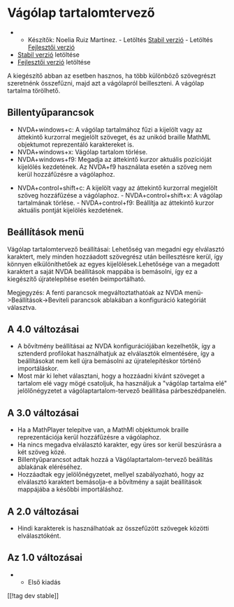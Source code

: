 # Vágólap tartalomtervező #
*   - Készítők: Noelia Ruiz Martínez.  - Letöltés [Stabil verzió][1] -
    Letöltés [Fejlesztői verzió][2]
*   [Stabil verzió][1] letöltése
*   [Fejlesztői verzió][2] letöltése

A kiegészítő abban az esetben hasznos, ha több különböző szövegrészt
szeretnénk összefűzni, majd azt a vágólapról beilleszteni. A vágólap
tartalma törölhető.

## Billentyűparancsok ##
*   NVDA+windows+c: A vágólap tartalmához fűzi a kijelölt  vagy az áttekintő
    kurzorral megjelölt szöveget, és az unikód braille MathML objektumot
    reprezentáló karaktereket is.
*   NVDA+windows+x: Vágólap tartalom törlése.
*   NVDA+windows+f9: Megadja az áttekintő kurzor aktuális pozícióját
    kijelölés kezdetének. Az NVDA+f9 használata esetén a szöveg nem kerül
    hozzáfűzésre a vágólaphoz.

- NVDA+control+shift+c: A kijelölt vagy az áttekintő kurzorral megjelölt
szöveg hozzáfűzése a vágólaphoz.  - NVDA+control+shift+x: A vágólap
tartalmának törlése.  - NVDA+control+f9: Beállítja az áttekintő kurzor
aktuális pontját kijelölés kezdetének.

## Beállítások menü ##
Vágólap tartalomtervező beállításai: Lehetőség van megadni egy elválasztó karaktert, mely minden hozzáadott szövegrész után beillesztésre kerül, így könnyen elkülöníthetőek az egyes kijelölések.Lehetősége van a megadott karaktert a saját NVDA beállítások mappába is bemásolni, így ez a kiegészítő újratelepítése esetén beimportálható.

Megjegyzés: A fenti parancsok megváltoztathatóak az NVDA
menü->Beállítások->Beviteli parancsok ablakában a konfiguráció kategóriát
választva.

## A 4.0 változásai ##
*   A bővítmény beállításai az NVDA konfigurációjában kezelhetők, így a
    sztenderd profilokat használhatjuk az elválasztók elmentésére, így a
    beállításokat nem kell újra bemásolni az újratelepítéskor történő
    importáláskor.
*   Most már ki lehet választani, hogy a hozzáadni kívánt szöveget a
    tartalom elé vagy mögé csatoljuk, ha használjuk a "vágólap tartalma elé"
    jelölőnégyzetet a vágólaptartalom-tervező beállítása párbeszédpanelén.

## A 3.0 változásai ##
*   Ha a MathPlayer telepítve van, a MathMl objektumok braille
    reprezentációja kerül hozzáfűzésre a vágólaphoz.
*   Ha nincs megadva elválasztó karakter, egy üres sor kerül beszúrásra a
    két szöveg közé.
*   Billentyűparancsot adtak hozzá a Vágólaptartalom-tervező beállítás
    ablakának eléréséhez.
*   Hozzáadtak egy jelölőnégyzetet, mellyel szabályozható, hogy az
    elválasztó karaktert bemásolja-e a bővítmény a saját beállítások
    mappájába a későbbi importáláshoz.

## A 2.0 változásai ##
*   Hindi karakterek is használhatóak az összefűzött szövegek közötti
    elválasztóként.

## Az 1.0 változásai ##
*   - Első kiadás

[[!tag dev stable]]

[1]: http://addons.nvda-project.org/files/get.php?file=ccd

[2]: http://addons.nvda-project.org/files/get.php?file=ccd-dev
